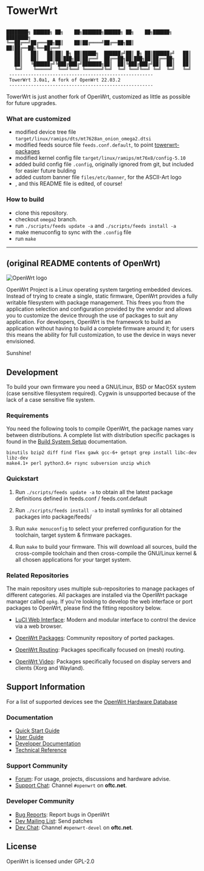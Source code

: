 # TowerWrt

<pre><code>
████████╗ ██████╗ ██╗    ██╗███████╗██████╗ ██╗    ██╗██████╗ ████████╗
╚══██╔══╝██╔═══██╗██║    ██║██╔════╝██╔══██╗██║    ██║██╔══██╗╚══██╔══╝
   ██║   ██║   ██║██║ █╗ ██║█████╗  ██████╔╝██║ █╗ ██║██████╔╝   ██║   
   ██║   ██║   ██║██║███╗██║██╔══╝  ██╔══██╗██║███╗██║██╔══██╗   ██║   
   ██║   ╚██████╔╝╚███╔███╔╝███████╗██║  ██║╚███╔███╔╝██║  ██║   ██║   
   ╚═╝    ╚═════╝  ╚══╝╚══╝ ╚══════╝╚═╝  ╚═╝ ╚══╝╚══╝ ╚═╝  ╚═╝   ╚═╝   
 -----------------------------------------------------
 TowerWrt 3.0a1, A fork of OpenWrt 22.03.2
 -----------------------------------------------------
</code></pre>

TowerWrt is just another fork of OpenWrt, customized as little as possible for future upgrades.

### What are customized

* modified device tree file `target/linux/ramips/dts/mt7628an_onion_omega2.dtsi`
* modified feeds source file `feeds.conf.default`, to point [towerwrt-packages](https://github.com/dumtux/towerwrt-packages)
* modified kernel config file `target/linux/ramips/mt76x8/config-5.10`
* added build config file `.config`, originally ignored from git, but included for easier future bulding
* added custom banner file `files/etc/banner`, for the ASCII-Art logo
* , and this README file is edited, of course!

### How to build

* clone this repository.
* checkout `omega2` branch.
* run `./scripts/feeds update -a` and `./scripts/feeds install -a`
* make menuconfig to sync with the `.config` file
* run `make`

---

## (original README contents of OpenWrt)

![OpenWrt logo](include/logo.png)

OpenWrt Project is a Linux operating system targeting embedded devices. Instead
of trying to create a single, static firmware, OpenWrt provides a fully
writable filesystem with package management. This frees you from the
application selection and configuration provided by the vendor and allows you
to customize the device through the use of packages to suit any application.
For developers, OpenWrt is the framework to build an application without having
to build a complete firmware around it; for users this means the ability for
full customization, to use the device in ways never envisioned.

Sunshine!

## Development

To build your own firmware you need a GNU/Linux, BSD or MacOSX system (case
sensitive filesystem required). Cygwin is unsupported because of the lack of a
case sensitive file system.

### Requirements

You need the following tools to compile OpenWrt, the package names vary between
distributions. A complete list with distribution specific packages is found in
the [Build System Setup](https://openwrt.org/docs/guide-developer/build-system/install-buildsystem)
documentation.

```
binutils bzip2 diff find flex gawk gcc-6+ getopt grep install libc-dev libz-dev
make4.1+ perl python3.6+ rsync subversion unzip which
```

### Quickstart

1. Run `./scripts/feeds update -a` to obtain all the latest package definitions
   defined in feeds.conf / feeds.conf.default

2. Run `./scripts/feeds install -a` to install symlinks for all obtained
   packages into package/feeds/

3. Run `make menuconfig` to select your preferred configuration for the
   toolchain, target system & firmware packages.

4. Run `make` to build your firmware. This will download all sources, build the
   cross-compile toolchain and then cross-compile the GNU/Linux kernel & all chosen
   applications for your target system.

### Related Repositories

The main repository uses multiple sub-repositories to manage packages of
different categories. All packages are installed via the OpenWrt package
manager called `opkg`. If you're looking to develop the web interface or port
packages to OpenWrt, please find the fitting repository below.

* [LuCI Web Interface](https://github.com/openwrt/luci): Modern and modular
  interface to control the device via a web browser.

* [OpenWrt Packages](https://github.com/openwrt/packages): Community repository
  of ported packages.

* [OpenWrt Routing](https://github.com/openwrt/routing): Packages specifically
  focused on (mesh) routing.

* [OpenWrt Video](https://github.com/openwrt/video): Packages specifically
  focused on display servers and clients (Xorg and Wayland).

## Support Information

For a list of supported devices see the [OpenWrt Hardware Database](https://openwrt.org/supported_devices)

### Documentation

* [Quick Start Guide](https://openwrt.org/docs/guide-quick-start/start)
* [User Guide](https://openwrt.org/docs/guide-user/start)
* [Developer Documentation](https://openwrt.org/docs/guide-developer/start)
* [Technical Reference](https://openwrt.org/docs/techref/start)

### Support Community

* [Forum](https://forum.openwrt.org): For usage, projects, discussions and hardware advise.
* [Support Chat](https://webchat.oftc.net/#openwrt): Channel `#openwrt` on **oftc.net**.

### Developer Community

* [Bug Reports](https://bugs.openwrt.org): Report bugs in OpenWrt
* [Dev Mailing List](https://lists.openwrt.org/mailman/listinfo/openwrt-devel): Send patches
* [Dev Chat](https://webchat.oftc.net/#openwrt-devel): Channel `#openwrt-devel` on **oftc.net**.

## License

OpenWrt is licensed under GPL-2.0

